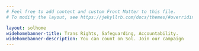 ```yaml
---
# Feel free to add content and custom Front Matter to this file.
# To modify the layout, see https://jekyllrb.com/docs/themes/#overriding-theme-defaults

layout: solhome
widehomebanner-title: Trans Rights, Safeguarding, Accountability.
widehomebanner-description: You can count on Sol. Join our campaign
---
```

